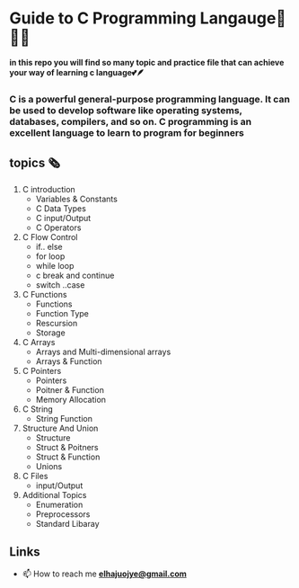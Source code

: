 # Guide to C Programming Langauge📕🧑‍💻

**in this repo you will find so many topic and practice file that can achieve your way of learning c language💕🪶**

### C is a powerful general-purpose programming language. It can be used to develop software like operating systems, databases, compilers, and so on. C programming is an excellent language to learn to program for beginners

## topics 🗞️

1. C introduction
    - Variables & Constants
    - C Data Types
    - C input/Output
    - C Operators
2. C Flow Control
    - if.. else
    - for loop
    - while loop
    - c break and continue
    - switch ..case
3. C Functions
    - Functions
    - Function Type
    - Rescursion
    - Storage
4. C Arrays
   - Arrays and Multi-dimensional arrays
   - Arrays & Function
5. C Pointers
    - Pointers
    - Poitner & Function
    - Memory Allocation
6. C String
   - String Function
7. Structure And Union
   - Structure
   - Struct  & Poitners
   - Struct  & Function
   - Unions
8. C Files
   - input/Output
9. Additional Topics
   - Enumeration
   - Preprocessors
   - Standard Libaray

## Links

- 📫 How to reach me **elhajuojye@gmail.com**
